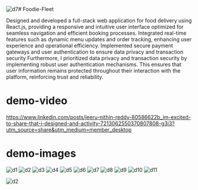 ![d7](https://github.com/JEERUNITHINREDDY/Foodie-Fleet/assets/120825825/9232558f-920c-4824-976e-3ff1f9b5f9e2)# Foodie-Fleet

Designed and developed a full-stack web application for food delivery using React.js, providing a responsive and intuitive user interface optimized for seamless navigation and efficient booking processes. Integrated real-time features such as dynamic menu updates and order tracking, enhancing user experience and operational efficiency. Implemented secure payment gateways and user authentication to ensure data privacy and transaction security
Furthermore, I prioritized data privacy and transaction security by implementing robust user authentication mechanisms. This ensures that user information remains protected throughout their interaction with the platform, reinforcing trust and reliability.
# demo-video
https://www.linkedin.com/posts/jeeru-nithin-reddy-80586622b_im-excited-to-share-that-i-designed-and-activity-7213062550370807808-g3i3?utm_source=share&utm_medium=member_desktop

# demo-images

![d1](https://github.com/JEERUNITHINREDDY/Foodie-Fleet/assets/120825825/05b3765f-b557-4602-af8a-7e164dcd80f9)
![d2](https://github.com/JEERUNITHINREDDY/Foodie-Fleet/assets/120825825/38b9f79e-5864-44af-9a0d-f6d8a368914f)
![d3](https://github.com/JEERUNITHINREDDY/Foodie-Fleet/assets/120825825/01881fe0-62d4-4082-9e99-856f28a5fe62)
![d4](https://github.com/JEERUNITHINREDDY/Foodie-Fleet/assets/120825825/e0edda7b-fa2f-4df4-94e9-24035b4690ee)
![d5](https://github.com/JEERUNITHINREDDY/Foodie-Fleet/assets/120825825/516c3ef6-8362-4605-a71d-1135d4a1122d)
![d6](https://github.com/JEERUNITHINREDDY/Foodie-Fleet/assets/120825825/effa20c6-6d24-4f9e-a5a7-619191a1affc)
![d7](https://github.com/JEERUNITHINREDDY/Foodie-Fleet/assets/120825825/8bd5ed67-8282-4df8-9459-fbc1d15e5d1d)
![d8](https://github.com/JEERUNITHINREDDY/Foodie-Fleet/assets/120825825/30d9f3ec-7ead-486b-b496-393e3dfef568)
![d9](https://github.com/JEERUNITHINREDDY/Foodie-Fleet/assets/120825825/249ff808-9882-4ecc-a443-a0d4b12f8073)
![d10](https://github.com/JEERUNITHINREDDY/Foodie-Fleet/assets/120825825/ff6c0678-934a-46dd-b3ea-8f4044a892eb)
![d11](https://github.com/JEERUNITHINREDDY/Foodie-Fleet/assets/120825825/bf05a1cb-1cf5-4500-b2d9-e86b44b36fd6)






![d2](https://github.com/JEERUNITHINREDDY/Foodie-Fleet/assets/120825825/4f7365a5-3761-4fb6-9e32-382efb5c26cf)
